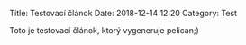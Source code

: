 Title: Testovací článok
Date: 2018-12-14 12:20
Category: Test

Toto je testovací článok, ktorý vygeneruje pelican;)
